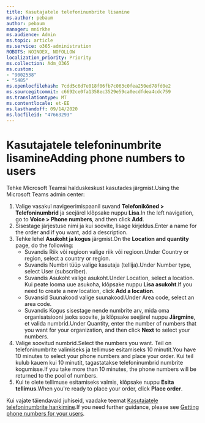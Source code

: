 ```yaml
---
title: Kasutajatele telefoninumbrite lisamine
ms.author: pebaum
author: pebaum
manager: mnirkhe
ms.audience: Admin
ms.topic: article
ms.service: o365-administration
ROBOTS: NOINDEX, NOFOLLOW
localization_priority: Priority
ms.collection: Adm_O365
ms.custom:
- "9002538"
- "5485"
ms.openlocfilehash: 7cdd5c6d7e018f06fb7c063c0fea250ed78fd0e2
ms.sourcegitcommit: c6692ce0fa1358ec3529e59ca0ecdfdea4cdc759
ms.translationtype: MT
ms.contentlocale: et-EE
ms.lasthandoff: 09/14/2020
ms.locfileid: "47663293"
---
```

# <a name="adding-phone-numbers-to-users"></a><span data-ttu-id="8fcd4-102">Kasutajatele telefoninumbrite lisamine</span><span class="sxs-lookup"><span data-stu-id="8fcd4-102">Adding phone numbers to users</span></span>

<span data-ttu-id="8fcd4-103">Tehke Microsoft Teamsi halduskeskust kasutades järgmist.</span><span class="sxs-lookup"><span data-stu-id="8fcd4-103">Using the Microsoft Teams admin center:</span></span>

1. <span data-ttu-id="8fcd4-104">Valige vasakul navigeerimispaanil suvand **Telefonikõned > Telefoninumbrid** ja seejärel klõpsake nuppu **Lisa**.</span><span class="sxs-lookup"><span data-stu-id="8fcd4-104">In the left navigation, go to **Voice > Phone numbers**, and then click **Add**.</span></span>
2. <span data-ttu-id="8fcd4-105">Sisestage järjestuse nimi ja kui soovite, lisage kirjeldus.</span><span class="sxs-lookup"><span data-stu-id="8fcd4-105">Enter a name for the order and if you want, add a description.</span></span>
3. <span data-ttu-id="8fcd4-106">Tehke lehel **Asukoht ja kogus** järgmist.</span><span class="sxs-lookup"><span data-stu-id="8fcd4-106">On the **Location and quantity** page, do the following:</span></span>
    - <span data-ttu-id="8fcd4-107">Suvandis Riik või regioon valige riik või regioon.</span><span class="sxs-lookup"><span data-stu-id="8fcd4-107">Under Country or region, select a country or region.</span></span>
    - <span data-ttu-id="8fcd4-108">Suvandis Numbri tüüp valige kasutaja (tellija).</span><span class="sxs-lookup"><span data-stu-id="8fcd4-108">Under Number type, select User (subscriber).</span></span>
    - <span data-ttu-id="8fcd4-109">Suvandis Asukoht valige asukoht.</span><span class="sxs-lookup"><span data-stu-id="8fcd4-109">Under Location, select a location.</span></span> <span data-ttu-id="8fcd4-110">Kui peate looma uue asukoha, klõpsake nuppu **Lisa asukoht**.</span><span class="sxs-lookup"><span data-stu-id="8fcd4-110">If you need to create a new location, click **Add a location**.</span></span>
    - <span data-ttu-id="8fcd4-111">Suvansid Suunakood valige suunakood.</span><span class="sxs-lookup"><span data-stu-id="8fcd4-111">Under Area code, select an area code.</span></span>
    - <span data-ttu-id="8fcd4-112">Suvandis Kogus sisestage nende numbrite arv, mida oma organisatsiooni jaoks soovite, ja klõpsake seejärel nuppu **Järgmine**, et valida numbrid.</span><span class="sxs-lookup"><span data-stu-id="8fcd4-112">Under Quantity, enter the number of numbers that you want for your organization, and then click **Next** to select your numbers.</span></span>
4. <span data-ttu-id="8fcd4-113">Valige soovitud numbrid.</span><span class="sxs-lookup"><span data-stu-id="8fcd4-113">Select the numbers you want.</span></span> <span data-ttu-id="8fcd4-114">Teil on telefoninumbrite valimiseks ja tellimuse esitamiseks 10 minutit.</span><span class="sxs-lookup"><span data-stu-id="8fcd4-114">You have 10 minutes to select your phone numbers and place your order.</span></span> <span data-ttu-id="8fcd4-115">Kui teil kulub kauem kui 10 minutit, tagastatakse telefoninumbrid numbrite kogumisse.</span><span class="sxs-lookup"><span data-stu-id="8fcd4-115">If you take more than 10 minutes, the phone numbers will be returned to the pool of numbers.</span></span>
5. <span data-ttu-id="8fcd4-116">Kui te olete tellimuse esitamiseks valmis, klõpsake nuppu **Esita tellimus**.</span><span class="sxs-lookup"><span data-stu-id="8fcd4-116">When you're ready to place your order, click **Place order**.</span></span>

<span data-ttu-id="8fcd4-117">Kui vajate täiendavaid juhiseid, vaadake teemat [Kasutajatele telefoninumbrite hankimine](https://docs.microsoft.com/microsoftteams/getting-phone-numbers-for-your-users).</span><span class="sxs-lookup"><span data-stu-id="8fcd4-117">If you need further guidance, please see [Getting phone numbers for your users](https://docs.microsoft.com/microsoftteams/getting-phone-numbers-for-your-users).</span></span>
